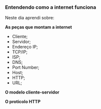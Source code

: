 ### Entendendo como a internet funciona
 Neste dia aprendi sobre:

**As peças que montam a internet**

- Cliente;
- Servidor;
- Endereço IP;
- TCP/IP;
- ISP;
- DNS;
- Port Number;
- Host;
- HTTP;
- URL;

**O modelo cliente-servidor**

**O proticolo HTTP**